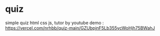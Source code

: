 # quiz
simple quiz html css js, tutor by youtube
demo : https://vercel.com/nrhbb/quiz-main/GZUbpjnF5Lb355ycWoHjh75BWahJ
